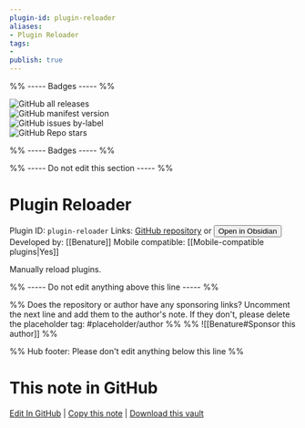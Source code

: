 ```yaml
---
plugin-id: plugin-reloader
aliases:
- Plugin Reloader
tags: 
- 
publish: true
---
```


%% ----- Badges ----- %%

![GitHub all releases](https://img.shields.io/github/downloads/Benature/obsidian-plugin-reloader/total?color=573E7A&logo=github&style=for-the-badge)   
![GitHub manifest version](https://img.shields.io/github/manifest-json/v/Benature/obsidian-plugin-reloader?color=573E7A&logo=github&style=for-the-badge)   
![GitHub issues by-label](https://img.shields.io/github/issues/Benature/obsidian-plugin-reloader/help%20wanted?color=573E7A&logo=github&style=for-the-badge)   
![GitHub Repo stars](https://img.shields.io/github/stars/Benature/obsidian-plugin-reloader?color=573E7A&logo=github&style=for-the-badge)

%% ----- Badges ----- %%

%% ----- Do not edit this section ----- %%

# Plugin Reloader

Plugin ID: `plugin-reloader`
Links: [GitHub repository](https://github.com/Benature/obsidian-plugin-reloader) or [<button id=HH>Open in Obsidian</button>](obsidian://show-plugin?id=plugin-reloader)
Developed by: [[Benature]]
Mobile compatible: [[Mobile-compatible plugins|Yes]]

Manually reload plugins.

%% ----- Do not edit anything above this line ----- %% 

%% Does the repository or author have any sponsoring links? Uncomment the next line and add them to the author's note. If they don't, please delete the placeholder tag: #placeholder/author %%
%% ![[Benature#Sponsor this author]] %%

%% Hub footer: Please don't edit anything below this line %%

# This note in GitHub

<span class="git-footer">[Edit In GitHub](https://github.dev/obsidian-community/obsidian-hub/blob/main/02%20-%20Community%20Expansions/02.05%20All%20Community%20Expansions/Plugins/plugin-reloader.md "git-hub-edit-note") | [Copy this note](https://raw.githubusercontent.com/obsidian-community/obsidian-hub/main/02%20-%20Community%20Expansions/02.05%20All%20Community%20Expansions/Plugins/plugin-reloader.md "git-hub-copy-note") | [Download this vault](https://github.com/obsidian-community/obsidian-hub/archive/refs/heads/main.zip "git-hub-download-vault") </span>
